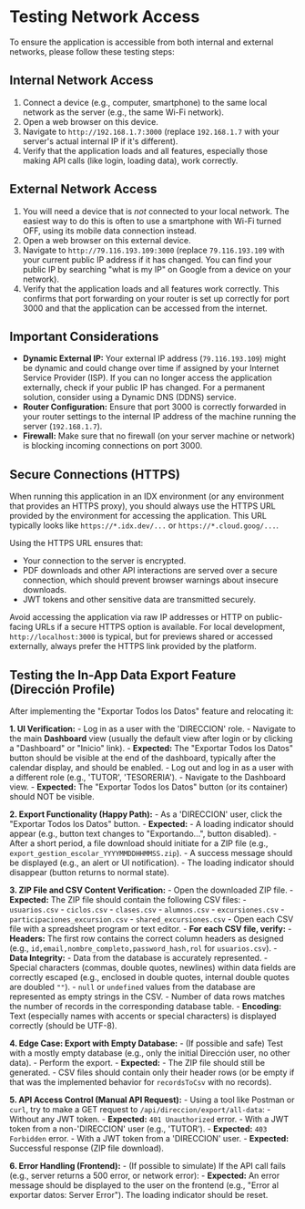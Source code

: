 # Testing Network Access

To ensure the application is accessible from both internal and external networks, please follow these testing steps:

## Internal Network Access

1.  Connect a device (e.g., computer, smartphone) to the same local network as the server (e.g., the same Wi-Fi network).
2.  Open a web browser on this device.
3.  Navigate to `http://192.168.1.7:3000` (replace `192.168.1.7` with your server's actual internal IP if it's different).
4.  Verify that the application loads and all features, especially those making API calls (like login, loading data), work correctly.

## External Network Access

1.  You will need a device that is *not* connected to your local network. The easiest way to do this is often to use a smartphone with Wi-Fi turned OFF, using its mobile data connection instead.
2.  Open a web browser on this external device.
3.  Navigate to `http://79.116.193.109:3000` (replace `79.116.193.109` with your current public IP address if it has changed. You can find your public IP by searching "what is my IP" on Google from a device on your network).
4.  Verify that the application loads and all features work correctly. This confirms that port forwarding on your router is set up correctly for port 3000 and that the application can be accessed from the internet.

## Important Considerations

*   **Dynamic External IP:** Your external IP address (`79.116.193.109`) might be dynamic and could change over time if assigned by your Internet Service Provider (ISP). If you can no longer access the application externally, check if your public IP has changed. For a permanent solution, consider using a Dynamic DNS (DDNS) service.
*   **Router Configuration:** Ensure that port 3000 is correctly forwarded in your router settings to the internal IP address of the machine running the server (`192.168.1.7`).
*   **Firewall:** Make sure that no firewall (on your server machine or network) is blocking incoming connections on port 3000.

## Secure Connections (HTTPS)

When running this application in an IDX environment (or any environment that provides an HTTPS proxy), you should always use the HTTPS URL provided by the environment for accessing the application. This URL typically looks like `https://*.idx.dev/...` or `https://*.cloud.goog/...`.

Using the HTTPS URL ensures that:
- Your connection to the server is encrypted.
- PDF downloads and other API interactions are served over a secure connection, which should prevent browser warnings about insecure downloads.
- JWT tokens and other sensitive data are transmitted securely.

Avoid accessing the application via raw IP addresses or HTTP on public-facing URLs if a secure HTTPS option is available. For local development, `http://localhost:3000` is typical, but for previews shared or accessed externally, always prefer the HTTPS link provided by the platform.

## Testing the In-App Data Export Feature (Dirección Profile)

After implementing the "Exportar Todos los Datos" feature and relocating it:

**1. UI Verification:**
    - Log in as a user with the 'DIRECCION' role.
    - Navigate to the main **Dashboard** view (usually the default view after login or by clicking a "Dashboard" or "Inicio" link).
    - **Expected:** The "Exportar Todos los Datos" button should be visible at the end of the dashboard, typically after the calendar display, and should be enabled.
    - Log out and log in as a user with a different role (e.g., 'TUTOR', 'TESORERIA').
    - Navigate to the Dashboard view.
    - **Expected:** The "Exportar Todos los Datos" button (or its container) should NOT be visible.

**2. Export Functionality (Happy Path):**
    - As a 'DIRECCION' user, click the "Exportar Todos los Datos" button.
    - **Expected:**
        - A loading indicator should appear (e.g., button text changes to "Exportando...", button disabled).
        - After a short period, a file download should initiate for a ZIP file (e.g., `export_gestion_escolar_YYYYMMDDHHMMSS.zip`).
        - A success message should be displayed (e.g., an alert or UI notification).
        - The loading indicator should disappear (button returns to normal state).

**3. ZIP File and CSV Content Verification:**
    - Open the downloaded ZIP file.
    - **Expected:** The ZIP file should contain the following CSV files:
        - `usuarios.csv`
        - `ciclos.csv`
        - `clases.csv`
        - `alumnos.csv`
        - `excursiones.csv`
        - `participaciones_excursion.csv`
        - `shared_excursiones.csv`
    - Open each CSV file with a spreadsheet program or text editor.
    - **For each CSV file, verify:**
        - **Headers:** The first row contains the correct column headers as designed (e.g., `id,email,nombre_completo,password_hash,rol` for `usuarios.csv`).
        - **Data Integrity:**
            - Data from the database is accurately represented.
            - Special characters (commas, double quotes, newlines) within data fields are correctly escaped (e.g., enclosed in double quotes, internal double quotes are doubled `""`).
            - `null` or `undefined` values from the database are represented as empty strings in the CSV.
            - Number of data rows matches the number of records in the corresponding database table.
        - **Encoding:** Text (especially names with accents or special characters) is displayed correctly (should be UTF-8).

**4. Edge Case: Export with Empty Database:**
    - (If possible and safe) Test with a mostly empty database (e.g., only the initial Dirección user, no other data).
    - Perform the export.
    - **Expected:**
        - The ZIP file should still be generated.
        - CSV files should contain only their header rows (or be empty if that was the implemented behavior for `recordsToCsv` with no records).

**5. API Access Control (Manual API Request):**
    - Using a tool like Postman or `curl`, try to make a GET request to `/api/direccion/export/all-data`:
        - Without any JWT token.
          - **Expected:** `401 Unauthorized` error.
        - With a JWT token from a non-'DIRECCION' user (e.g., 'TUTOR').
          - **Expected:** `403 Forbidden` error.
        - With a JWT token from a 'DIRECCION' user.
          - **Expected:** Successful response (ZIP file download).

**6. Error Handling (Frontend):**
    - (If possible to simulate) If the API call fails (e.g., server returns a 500 error, or network error):
    - **Expected:** An error message should be displayed to the user on the frontend (e.g., "Error al exportar datos: Server Error"). The loading indicator should be reset.
